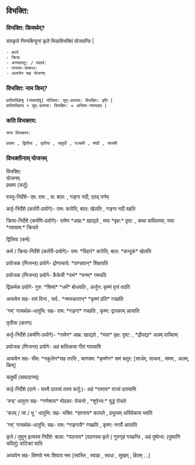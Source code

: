 ## विभक्ति:

### विभक्ति: किमर्थम्?

संस्कृते निम्नबिन्दुनां कृते भिन्नाविभक्तिं योजयन्ति |

```
- कर्ता
- क्रिया
- अन्यवस्तु: / पदार्थ:
- परस्पर-सम्बन्ध:
- अव्ययेन सह योजनम्
```

### विभक्ति: नाम किम्?

```
प्रातिपदिकेषु (नामपदेषु) योजिता: सुप्-प्रत्यया: विभक्ति: इति |
प्रातिपदिकम् + सुप्-प्रत्यया: विभक्ति: = अन्तिम-नामपदम् |
```

### कति विभक्तय:

```
सप्त विभक्तय:

प्रथमा , द्वितीया , तृतीया , चतुर्थी , पञ्चमी , षष्ठी , सप्तमी
```

### विभक्तीनाम् योजनम्

<div class="tab">
    <div>विभक्ति:</div><div>योजनम्</div>
    <div>प्रथमा (कर्तु)</div>
    <div>
        <p>वस्तु-निर्देशे- एष: राम: , स: बाल: , गङ्गा नदी, एतद् पर्णम्</p>
        <p>कर्तृ-निर्देशे (कर्तरी-प्रयोगे)- राम: करोति, बाल: खेलति , गङ्गा नदी वहति</p>
        <p>क्रिया-निर्देशे (कर्मणि-प्रयोगे)- रामेण *आम्र:* खाद्यते , मया *वृक्ष:* दृष्ट: , कथा कथितव्या, मया *व्यायाम:* क्रियते</p>
    </div>
    <div>द्वितिया (कर्म)</div>
    <div>
        <p>कर्म / क्रिया-निर्देशे (कर्तरी-प्रयोगे)- राम: *विहारं* करोति, बाल: *कन्दुकं* खेलति</p>
        <p>प्रयोजक (णिजन्त) प्रयोगे- द्रोणाचार्य: *पाण्डवान्* शिक्षयति </p>
        <p>प्रयोजक (णिजन्त) प्रयोगे- कैकेयी *रामं* *वनम्* गमयति </p>
        <p>द्विकर्मक प्रयोगे- गुरु: *शिष्यं* *धर्मं* बोधयति , अर्जुन: कृष्णं वृत्तं वदति</p>
        <p>अव्ययेन सह- रामं विना , सर्व.. *नमस्कारान्* *कृष्णं प्रति* गच्छति </p>
        <p>'गम्' गत्यर्थक-धातुभि: सह- राम: *गङ्गां* गच्छति , कृष्ण: द्वारकाम् आयाति </p>
    </div>
    <div>तृतीया (करण)</div>
    <div>
        <p>कर्तृ-निर्देशे (कर्मणि-प्रयोगे)- *रामेण* आम्र: खाद्यते , *मया* वृक्ष: दृष्ट: , *द्रौपद्या* अन्नम् पाचितम्</p>
        <p>प्रयोजक (णिजन्त) प्रयोगे- अहं बालिकया गीतं गापयामि </p>
        <p>अव्ययेन सह- भीम: *नकुलेन*सह तरति , चाणक्य: *कृष्णेन* समं चतुर: [सार्धम्, साकम् , समम् , अलम्, किम्] </p>
    </div>
    <div>चतुर्थी (सम्प्रदानम्)</div>
    <div>
        <p>कर्तृ-निर्देशे (दाने - यस्यै दातव्यं तस्य कर्तु:)- अहं *रामाय* राज्यं दास्यामि</p>
        <p>'रुच्' धातुना सह- *गणेशाय* मोदका: रोचन्ते , *शुरेभ्य:* युद्धं रोचते </p>
        <p>'कल्प् / जा / भू ' धातुभि: सह- भक्ति: *ज्ञानाय* कल्पते  , प्रभुत्वम् अविवेकाय भवति </p>
        <p>'गम्' गत्यर्थक-धातुभि: सह- राम: *गङ्गायै* गच्छति , कृष्ण: नगर्यै आयाति </p>
        <p>कृते / तुमुन्  इत्यस्य निर्देशे: बाला: *पठनाय* (पठनस्य कृते ) गुरुगृहं गच्छन्ति , अहं पुष्पेभ्य: (पुष्पाणि चयितुं) वाटिकां याति  </p>
        <p>अव्ययेन सह- विष्णवे नमः शिवाय नमः [स्वस्ति , स्वाहा , स्वधा , सुखम् , हितम् ...]</p>
    </div>
</div>
